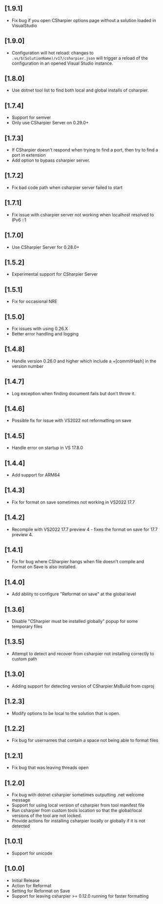 ﻿## [1.9.1]
- Fix bug if you open CSharpier options page without a solution loaded in VisualStudio

## [1.9.0]
- Configuration will hot reload: changes to `.vs/$(SolutionName)/v17/csharpier.json` will trigger a reload of the configuration in an opened Visual Studio instance.

## [1.8.0]
- Use dotnet tool list to find both local and global installs of csharpier.

## [1.7.4]
- Support for semver
- Only use CSharpier Server on 0.29.0+

## [1.7.3]
- If CSharpier doesn't respond when trying to find a port, then try to find a port in extension
- Add option to bypass csharpier server.

## [1.7.2]
- Fix bad code path when csharpier server failed to start

## [1.7.1]
- Fix issue with csharpier server not working when localhost resolved to IPv6 ::1

## [1.7.0]
- Use CSharpier Server for 0.28.0+

## [1.5.2]
- Experimental support for CSharpier Server

## [1.5.1]
- Fix for occasional NRE

## [1.5.0]
- Fix issues with using 0.26.X
- Better error handling and logging

## [1.4.8]
- Handle version 0.26.0 and higher which include a +[commitHash] in the version number

## [1.4.7]
- Log exception when finding document fails but don't throw it.

## [1.4.6]
- Possible fix for issue with VS2022 not reformatting on save

## [1.4.5]
- Handle error on startup in VS 17.8.0

## [1.4.4]
- Add support for ARM64

## [1.4.3]
- Fix for format on save sometimes not working in VS2022 17.7

## [1.4.2]
- Recompile with VS2022 17.7 preview 4 - fixes the format on save for 17.7 preview 4.

## [1.4.1]
- Fix for bug where CSharpier hangs when file doesn't compile and Format on Save is also installed.

## [1.4.0]
- Add ability to configure "Reformat on save" at the global level

## [1.3.6]
- Disable "CSharpier must be installed globally" popup for some temporary files

## [1.3.5]
- Attempt to detect and recover from csharpier not installing correctly to custom path

## [1.3.0]
- Adding support for detecting version of CSharpier.MsBuild from csproj

## [1.2.3]
- Modify options to be local to the solution that is open.

## [1.2.2]
- Fix bug for usernames that contain a space not being able to format files

## [1.2.1]
- Fix bug that was leaving threads open

## [1.2.0]
- Fix bug with dotnet csharpier sometimes outputting .net welcome message
- Support for using local version of csharpier from tool manifest file
- Run csharpier from custom tools location so that the global/local versions of the tool are not locked.
- Provide actions for installing csharpier locally or globally if it is not detected

## [1.0.1]
- Support for unicode

## [1.0.0]
- Initial Release
- Action for Reformat
- Setting for Reformat on Save
- Support for leaving csharpier >= 0.12.0 running for faster formatting